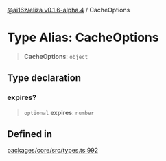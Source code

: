 [@ai16z/eliza v0.1.6-alpha.4](../index.md) / CacheOptions

# Type Alias: CacheOptions

> **CacheOptions**: `object`

## Type declaration

### expires?

> `optional` **expires**: `number`

## Defined in

[packages/core/src/types.ts:992](https://github.com/IkigaiLabsETH/eliza/blob/main/packages/core/src/types.ts#L992)

